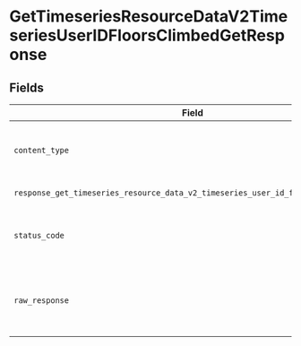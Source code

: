# GetTimeseriesResourceDataV2TimeseriesUserIDFloorsClimbedGetResponse


## Fields

| Field                                                                                                          | Type                                                                                                           | Required                                                                                                       | Description                                                                                                    |
| -------------------------------------------------------------------------------------------------------------- | -------------------------------------------------------------------------------------------------------------- | -------------------------------------------------------------------------------------------------------------- | -------------------------------------------------------------------------------------------------------------- |
| `content_type`                                                                                                 | *str*                                                                                                          | :heavy_check_mark:                                                                                             | HTTP response content type for this operation                                                                  |
| `response_get_timeseries_resource_data_v2_timeseries_user_id_floors_climbed_get`                               | List[[shared.ClientFacingFloorsClimbedTimeseries](../../models/shared/clientfacingfloorsclimbedtimeseries.md)] | :heavy_minus_sign:                                                                                             | Successful Response                                                                                            |
| `status_code`                                                                                                  | *int*                                                                                                          | :heavy_check_mark:                                                                                             | HTTP response status code for this operation                                                                   |
| `raw_response`                                                                                                 | [requests.Response](https://requests.readthedocs.io/en/latest/api/#requests.Response)                          | :heavy_check_mark:                                                                                             | Raw HTTP response; suitable for custom response parsing                                                        |